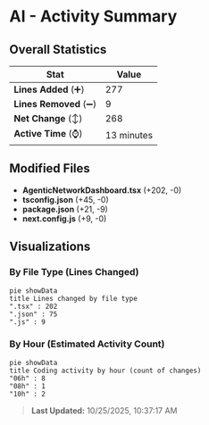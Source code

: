 # AI - Activity Summary 

## Overall Statistics

| Stat                   | Value                                                             |
| ---------------------- | ----------------------------------------------------------------- |
| **Lines Added** (➕)   | 277                                          |
| **Lines Removed** (➖) | 9                                        |
| **Net Change** (↕)    | 268                |
| **Active Time** (⌚)   | 13 minutes |


## Modified Files
- **AgenticNetworkDashboard.tsx** (+202, -0)
- **tsconfig.json** (+45, -0)
- **package.json** (+21, -9)
- **next.config.js** (+9, -0)

## Visualizations

### By File Type (Lines Changed)

```mermaid
pie showData
title Lines changed by file type
".tsx" : 202
".json" : 75
".js" : 9
```

### By Hour (Estimated Activity Count)

```mermaid
pie showData
title Coding activity by hour (count of changes)
"06h" : 8
"08h" : 1
"10h" : 2
```


> **Last Updated:** 10/25/2025, 10:37:17 AM